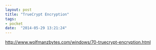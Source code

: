 ```yaml
---
layout: post
title: "TrueCrypt Encryption"
tags:
- pocket
date:  "2014-05-29 13:21:24"
---
```


http://www.wolfmanzbytes.com/windows/70-truecrypt-encryption.html

